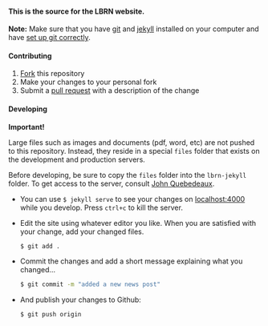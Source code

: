 #### This is the source for the LBRN website.

**Note:** Make sure that you have [git](http://git-scm.com/) and [jekyll](http://jekyllrb.com/) installed on your computer and have [set up git correctly](https://help.github.com/articles/set-up-git).

#### Contributing

1. [Fork](https://help.github.com/articles/fork-a-repo) this repository
2. Make your changes to your personal fork
3. Submit a [pull request](https://help.github.com/articles/using-pull-requests) with a description of the change


#### Developing

**Important!**

Large files such as images and documents (pdf, word, etc) are not pushed to this repository. Instead, they reside in a special `files` folder that exists on the development and production servers.

Before developing, be sure to copy the `files` folder into the `lbrn-jekyll` folder. To get access to the server, consult [John Quebedeaux](mailto:johnq@lsu.edu).


- You can use `$ jekyll serve` to see your changes on [localhost:4000](http://localhost:4000) while you develop. Press `ctrl+c` to kill the server.

- Edit the site using whatever editor you like. When you are satisfied with your change, add your changed files.
    ```bash
    $ git add .
    ```

- Commit the changes and add a short message explaining what you changed...
    ```bash
    $ git commit -m "added a new news post"
    ```

- And publish your changes to Github:
    ```bash
    $ git push origin
    ```
